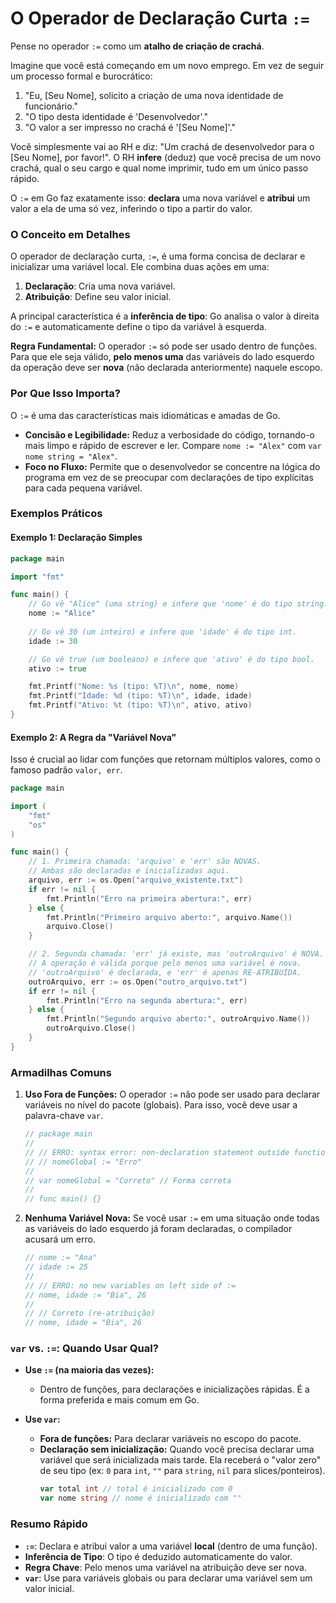 # O Operador de Declaração Curta `:=`

Pense no operador `:=` como um **atalho de criação de crachá**.

Imagine que você está começando em um novo emprego. Em vez de seguir um processo formal e burocrático:
1.  "Eu, [Seu Nome], solicito a criação de uma nova identidade de funcionário."
2.  "O tipo desta identidade é 'Desenvolvedor'."
3.  "O valor a ser impresso no crachá é '[Seu Nome]'."

Você simplesmente vai ao RH e diz: "Um crachá de desenvolvedor para o [Seu Nome], por favor!". O RH **infere** (deduz) que você precisa de um novo crachá, qual o seu cargo e qual nome imprimir, tudo em um único passo rápido.

O `:=` em Go faz exatamente isso: **declara** uma nova variável e **atribui** um valor a ela de uma só vez, inferindo o tipo a partir do valor.

### O Conceito em Detalhes

O operador de declaração curta, `:=`, é uma forma concisa de declarar e inicializar uma variável local. Ele combina duas ações em uma:

1.  **Declaração**: Cria uma nova variável.
2.  **Atribuição**: Define seu valor inicial.

A principal característica é a **inferência de tipo**: Go analisa o valor à direita do `:=` e automaticamente define o tipo da variável à esquerda.

**Regra Fundamental:**
O operador `:=` só pode ser usado dentro de funções. Para que ele seja válido, **pelo menos uma** das variáveis do lado esquerdo da operação deve ser **nova** (não declarada anteriormente) naquele escopo.

### Por Que Isso Importa?

O `:=` é uma das características mais idiomáticas e amadas de Go.

*   **Concisão e Legibilidade:** Reduz a verbosidade do código, tornando-o mais limpo e rápido de escrever e ler. Compare `nome := "Alex"` com `var nome string = "Alex"`.
*   **Foco no Fluxo:** Permite que o desenvolvedor se concentre na lógica do programa em vez de se preocupar com declarações de tipo explícitas para cada pequena variável.

### Exemplos Práticos

#### Exemplo 1: Declaração Simples

```go
package main

import "fmt"

func main() {
    // Go vê "Alice" (uma string) e infere que 'nome' é do tipo string.
    nome := "Alice"
    
    // Go vê 30 (um inteiro) e infere que 'idade' é do tipo int.
    idade := 30

    // Go vê true (um booleano) e infere que 'ativo' é do tipo bool.
    ativo := true

    fmt.Printf("Nome: %s (tipo: %T)\n", nome, nome)
    fmt.Printf("Idade: %d (tipo: %T)\n", idade, idade)
    fmt.Printf("Ativo: %t (tipo: %T)\n", ativo, ativo)
}
```

#### Exemplo 2: A Regra da "Variável Nova"

Isso é crucial ao lidar com funções que retornam múltiplos valores, como o famoso padrão `valor, err`.

```go
package main

import (
    "fmt"
    "os"
)

func main() {
    // 1. Primeira chamada: 'arquivo' e 'err' são NOVAS.
    // Ambas são declaradas e inicializadas aqui.
    arquivo, err := os.Open("arquivo_existente.txt")
    if err != nil {
        fmt.Println("Erro na primeira abertura:", err)
    } else {
        fmt.Println("Primeiro arquivo aberto:", arquivo.Name())
        arquivo.Close()
    }

    // 2. Segunda chamada: 'err' já existe, mas 'outroArquivo' é NOVA.
    // A operação é válida porque pelo menos uma variável é nova.
    // 'outroArquivo' é declarada, e 'err' é apenas RE-ATRIBUÍDA.
    outroArquivo, err := os.Open("outro_arquivo.txt")
    if err != nil {
        fmt.Println("Erro na segunda abertura:", err)
    } else {
        fmt.Println("Segundo arquivo aberto:", outroArquivo.Name())
        outroArquivo.Close()
    }
}
```

### Armadilhas Comuns

1.  **Uso Fora de Funções:** O operador `:=` não pode ser usado para declarar variáveis no nível do pacote (globais). Para isso, você deve usar a palavra-chave `var`.
    ```go
    // package main
    //
    // // ERRO: syntax error: non-declaration statement outside function body
    // // nomeGlobal := "Erro" 
    //
    // var nomeGlobal = "Correto" // Forma correta
    //
    // func main() {}
    ```

2.  **Nenhuma Variável Nova:** Se você usar `:=` em uma situação onde todas as variáveis do lado esquerdo já foram declaradas, o compilador acusará um erro.
    ```go
    // nome := "Ana"
    // idade := 25
    //
    // // ERRO: no new variables on left side of :=
    // nome, idade := "Bia", 26 
    //
    // // Correto (re-atribuição)
    // nome, idade = "Bia", 26
    ```

### `var` vs. `:=`: Quando Usar Qual?

*   **Use `:=` (na maioria das vezes):**
    *   Dentro de funções, para declarações e inicializações rápidas. É a forma preferida e mais comum em Go.

*   **Use `var`:**
    *   **Fora de funções:** Para declarar variáveis no escopo do pacote.
    *   **Declaração sem inicialização:** Quando você precisa declarar uma variável que será inicializada mais tarde. Ela receberá o "valor zero" de seu tipo (ex: `0` para `int`, `""` para `string`, `nil` para slices/ponteiros).
        ```go
        var total int // total é inicializado com 0
        var nome string // nome é inicializado com ""
        ```

### Resumo Rápido

*   **`:=`**: Declara e atribui valor a uma variável **local** (dentro de uma função).
*   **Inferência de Tipo**: O tipo é deduzido automaticamente do valor.
*   **Regra Chave**: Pelo menos uma variável na atribuição deve ser nova.
*   **`var`**: Use para variáveis globais ou para declarar uma variável sem um valor inicial.